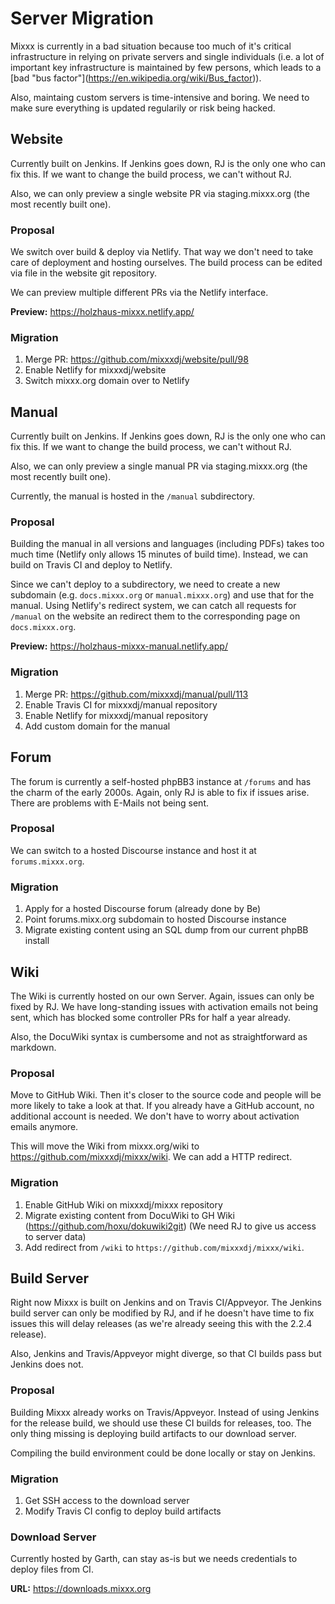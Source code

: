# Server Migration

Mixxx is currently in a bad situation because too much of it's critical
infrastructure in relying on private servers and single individuals
(i.e. a lot of important key infrastructure is maintained by few
persons, which leads to a \[bad "bus
factor"\](<https://en.wikipedia.org/wiki/Bus_factor>)).

Also, maintaing custom servers is time-intensive and boring. We need to
make sure everything is updated regularily or risk being hacked.

## Website

Currently built on Jenkins. If Jenkins goes down, RJ is the only one who
can fix this. If we want to change the build process, we can't without
RJ.

Also, we can only preview a single website PR via staging.mixxx.org (the
most recently built one).

### Proposal

We switch over build & deploy via Netlify. That way we don't need to
take care of deployment and hosting ourselves. The build process can be
edited via file in the website git repository.

We can preview multiple different PRs via the Netlify interface.

**Preview:** <https://holzhaus-mixxx.netlify.app/>

### Migration

1.  Merge PR: <https://github.com/mixxxdj/website/pull/98>
2.  Enable Netlify for mixxxdj/website
3.  Switch mixxx.org domain over to Netlify

## Manual

Currently built on Jenkins. If Jenkins goes down, RJ is the only one who
can fix this. If we want to change the build process, we can't without
RJ.

Also, we can only preview a single manual PR via staging.mixxx.org (the
most recently built one).

Currently, the manual is hosted in the `/manual` subdirectory.

### Proposal

Building the manual in all versions and languages (including PDFs) takes
too much time (Netlify only allows 15 minutes of build time). Instead,
we can build on Travis CI and deploy to Netlify.

Since we can't deploy to a subdirectory, we need to create a new
subdomain (e.g. `docs.mixxx.org` or `manual.mixxx.org`) and use that for
the manual. Using Netlify's redirect system, we can catch all requests
for `/manual` on the website an redirect them to the corresponding page
on `docs.mixxx.org`.

**Preview:** <https://holzhaus-mixxx-manual.netlify.app/>

### Migration

1.  Merge PR: <https://github.com/mixxxdj/manual/pull/113>
2.  Enable Travis CI for mixxxdj/manual repository
3.  Enable Netlify for mixxxdj/manual repository
4.  Add custom domain for the manual

## Forum

The forum is currently a self-hosted phpBB3 instance at `/forums` and
has the charm of the early 2000s. Again, only RJ is able to fix if
issues arise. There are problems with E-Mails not being sent.

### Proposal

We can switch to a hosted Discourse instance and host it at
`forums.mixxx.org`.

### Migration

1.  Apply for a hosted Discourse forum (already done by Be)
2.  Point forums.mixx.org subdomain to hosted Discourse instance
3.  Migrate existing content using an SQL dump from our current phpBB
    install

## Wiki

The Wiki is currently hosted on our own Server. Again, issues can only
be fixed by RJ. We have long-standing issues with activation emails not
being sent, which has blocked some controller PRs for half a year
already.

Also, the DocuWiki syntax is cumbersome and not as straightforward as
markdown.

### Proposal

Move to GitHub Wiki. Then it's closer to the source code and people will
be more likely to take a look at that. If you already have a GitHub
account, no additional account is needed. We don't have to worry about
activation emails anymore.

This will move the Wiki from mixxx.org/wiki to
<https://github.com/mixxxdj/mixxx/wiki>. We can add a HTTP redirect.

### Migration

1.  Enable GitHub Wiki on mixxxdj/mixxx repository
2.  Migrate existing content from DocuWiki to GH Wiki
    (<https://github.com/hoxu/dokuwiki2git>) (We need RJ to give us
    access to server data)
3.  Add redirect from `/wiki` to
    `https://github.com/mixxxdj/mixxx/wiki`.

## Build Server

Right now Mixxx is built on Jenkins and on Travis CI/Appveyor. The
Jenkins build server can only be modified by RJ, and if he doesn't have
time to fix issues this will delay releases (as we're already seeing
this with the 2.2.4 release).

Also, Jenkins and Travis/Appveyor might diverge, so that CI builds pass
but Jenkins does not.

### Proposal

Building Mixxx already works on Travis/Appveyor. Instead of using
Jenkins for the release build, we should use these CI builds for
releases, too. The only thing missing is deploying build artifacts to
our download server.

Compiling the build environment could be done locally or stay on
Jenkins.

### Migration

1.  Get SSH access to the download server
2.  Modify Travis CI config to deploy build artifacts

### Download Server

Currently hosted by Garth, can stay as-is but we needs credentials to
deploy files from CI.

**URL:** <https://downloads.mixxx.org>
